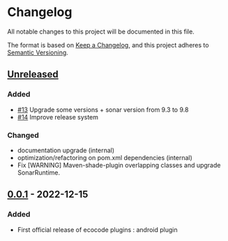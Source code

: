 # Changelog

All notable changes to this project will be documented in this file.

The format is based on [Keep a Changelog](https://keepachangelog.com/en/1.0.0/),
and this project adheres to [Semantic Versioning](https://semver.org/spec/v2.0.0.html).

## [Unreleased]

### Added
- [#13](https://github.com/green-code-initiative/ecoCode-mobile/pull/13) Upgrade some versions + sonar version from 9.3 to 9.8
- [#14](https://github.com/green-code-initiative/ecoCode-mobile/issues/14) Improve release system

### Changed

- documentation upgrade (internal)
- optimization/refactoring on pom.xml dependencies (internal)
- Fix [WARNING] Maven-shade-plugin overlapping classes and upgrade SonarRuntime.

## [0.0.1] - 2022-12-15

### Added

- First official release of ecocode plugins : android plugin

[unreleased]: https://github.com/green-code-initiative/ecoCode/compare/v0.0.1...HEAD
[0.0.1]: https://github.com/green-code-initiative/ecoCode/releases/tag/v0.0.1
